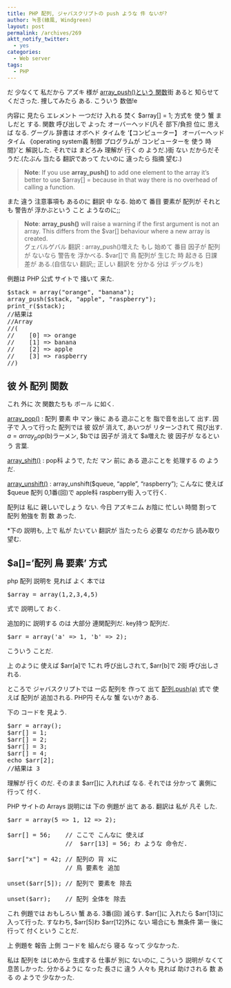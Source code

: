 ```yaml
---
title: PHP 配列, ジャバスクリプトの push ような 件 ないが?
author: 녹풍(綠風, Windgreen)
layout: post
permalink: /archives/269
aktt_notify_twitter:
  - yes
categories:
  - Web server
tags:
  - PHP
---
```

だ 少なくて 私だから アズキ 様が <a href="http://php.net/manual/en/function.array-push.php" target="_blank">array_push()という 関数</a>街 あると 知らせて くださった. 捜してみたら ある. こういう 数価!e

内容に 見たら エレメント 一つだけ 入れる 焚く $array[] = 1; 方式を 使う 蟹 ましだと する. 関数 呼び出しで よった オーバーヘッド(凡そ 部下/負担 位に 思えば なる. グーグル 辞書は オボヘド タイムを &#8216;【コンピューター】 オーバーヘッド タイム 《operating system義 制御 プログラムが コンピューターを 使う 時間》&#8217;と 解説した. それでは まどろみ 理解が 行く の ようだ.)街 ない だからだそうだ.(たぶん 当たる 翻訳であって たいのに 違ったら 指摘 望む.)

> **Note**: If you use **array_push()** to add one element to the array it&#8217;s better to use $array[] = because in that way there is no overhead of calling a function.

また 違う 注意事項も あるのに 翻訳 中 なる. 始めて 番目 要素が 配列が それとも 警告が 浮かぶという こと ようなのに;;

> **Note**: **array_push()** will raise a warning if the first argument is not an array. This differs from the $var[] behaviour where a new array is created.  
> グェバルゲバル 翻訳 : array_push()増えた もし 始めて 番目 因子が 配列が ないなら 警告を 浮かべる. $var[]で 鳥 配列が 生じた 時 起きる 日課 差が ある.(自信ない 翻訳;; 正しい 翻訳を 分かる 分は デッグルを)

例題は PHP 公式 サイトで 掻いて 来た.</p> 

<pre class="brush:php">$stack = array("orange", "banana");
array_push($stack, "apple", "raspberry");
print_r($stack);
//結果は 
//Array
//(
//    [0] =&gt; orange
//    [1] =&gt; banana
//    [2] =&gt; apple
//    [3] =&gt; raspberry
//)
</pre></p> 

## 彼 外 配列 関数

これ 外に 次 関数たちも ボール に如く.

<a href="http://www.php.net/manual/en/function.array-pop.php" target="_blank">array_pop()</a> : 配列 要素 中 マン 後に ある 遊ぶことを 脂で音を出して 出す. 因子で 入って行った 配列では 彼 奴が 消えて, あいつが リターンされて 飛び出す. $a = array_pop($b)ラーメン, $bでは 因子が 消えて $a増えた 彼 因子が なるという 言葉.

<a href="http://www.php.net/manual/en/function.array-shift.php" target="_blank">array_shift()</a> : pop科 ようで, ただ マン 前に ある 遊ぶことを 処理する の ようだ.

<a href="http://www.php.net/manual/en/function.array-unshift.php" target="_blank">array_unshift()</a> : array_unshift($queue, &#8220;apple&#8221;, &#8220;raspberry&#8221;); こんなに 使えば $queue 配列 0,1番(回)で apple科 raspberry街 入って行く.

配列は 私に 親しいでしょう ない. 今日 アズキニム お陰に 忙しい 時間 割って 配列 勉強を 割 数 あった. 

*下の 説明も, 上で 私が たいてい 翻訳が 当たったら 必要な のだから 読み取り 望む.

## $a[]=&#8217;配列 鳥 要素&#8217; 方式

php 配列 説明を 見れば よく 本では</p> 

<pre class="brush:php">$array = array(1,2,3,4,5)</pre></p> 

式で 説明して おく.

追加的に 説明する のは 大部分 連関配列だ. key持つ 配列だ.</p> 

<pre class="brush:php">$arr = array(&#039;a&#039; =&gt; 1, &#039;b&#039; =&gt; 2);</pre></p> 

こういう ことだ.

上 のように 使えば $arr[a]で 1これ 呼び出しされて, $arr[b]で 2街 呼び出しされる.

ところで ジャバスクリプトでは 一応 配列を 作って 出て <a target="_blank" href="http://mytory.textcube.com/entry/javascript-%EB%B0%B0%EC%97%B4%EC%97%90-%EC%83%88-%EC%9A%94%EC%86%8C-%EC%B6%94%EA%B0%80%ED%95%98%EA%B8%B0">配列.push(a)</a> 式で 使えば 配列が 追加される. PHP円 そんな 蟹 ないか? ある.

下の コードを 見よう.

<pre class="brush:php">$arr = array();
$arr[] = 1;
$arr[] = 2;
$arr[] = 3;
$arr[] = 4;
echo $arr[2];
//結果は 3
</pre>

理解が 行く のだ. そのまま $arr[]に 入れれば なる. それでは 分かって 裏側に 行って 付く.

PHP サイトの Arrays 説明には 下の 例題が 出て ある. 翻訳は 私が 凡そ した.

<pre class="brush:php">$arr = array(5 =&gt; 1, 12 =&gt; 2);

$arr[] = 56;    // ここで こんなに 使えば
                //  $arr[13] = 56; わ ような 命令だ.

$arr["x"] = 42; // 配列の 背 xに 
                // 鳥 要素を 追加
                
unset($arr[5]); // 配列で 要素を 除去

unset($arr);    // 配列 全体を 除去
</pre>

これ 例題では おもしろい 蟹 ある. 3番(回) 減らす. $arr[]に 入れたら $arr[13]に 入って行った. すなわち, $arr[5]わ $arr[12]外に ない 場合にも 無条件 第一 後に 行って 付くという ことだ.

上 例題を 報告 上側 コードを 組んだら 寝る なって 少なかった.

私は 配列を はじめから 生成する 仕事が 別に ないのに, こういう 説明が なくて 息苦しかった. 分かるように なった 長さに 違う 人々も 見れば 助けされる 数 ある の ようで 少なかった.